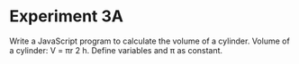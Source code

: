 # Experiment 3A
Write a JavaScript program to calculate the volume of a cylinder. Volume of a cylinder: V = πr 2 h. Define variables and π as constant.